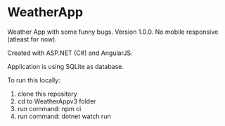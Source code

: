 # WeatherApp

Weather App with some funny bugs. Version 1.0.0.
No mobile responsive (atleast for now).

Created with ASP.NET (C#) and AngularJS. 

Application is using SQLite as database.

To run this locally:
1. clone this repository
2. cd to WeatherAppv3 folder
3. run command: npm ci
4. run command: dotnet watch run
